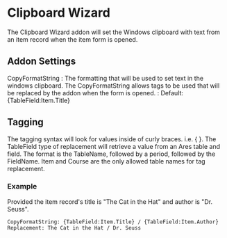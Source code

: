 # Clipboard Wizard

The Clipboard Wizard addon will set the Windows clipboard with text from an item record when the item form is opened.

## Addon Settings

CopyFormatString
:	The formatting that will be used to set text in the windows clipboard. The CopyFormatString allows tags to be used that will be replaced by the addon when the form is opened.
: 	Default: {TableField:Item.Title}

## Tagging
The tagging syntax will look for values inside of curly braces. i.e. { }. The TableField type of replacement will retrieve a value from an Ares table and field. The format is the TableName, followed by a period, followed by the FieldName. Item and Course are the only allowed table names for tag replacement.

### Example

Provided the item record's title is "The Cat in the Hat" and author is "Dr. Seuss".

	CopyFormatString: {TableField:Item.Title} / {TableField:Item.Author}
	Replacement: The Cat in the Hat / Dr. Seuss
	
